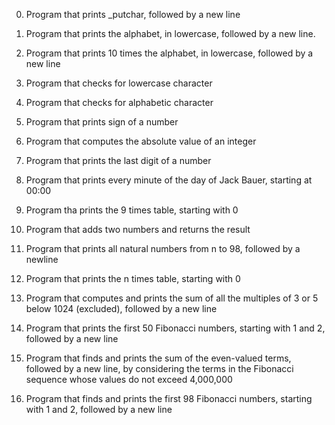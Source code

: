 0.	Program that prints _putchar, followed by a new line

1.	Program that prints the alphabet, in lowercase, followed by a new line.

2.	Program that prints 10 times the alphabet, in lowercase, followed by a new line

3.	Program that checks for lowercase character

4.	Program that checks for alphabetic character

5.	Program that prints sign of a number

6.	Program that computes the absolute value of an integer

7.	Program that prints the last digit of a number

8.	Program that prints every minute of the day of Jack Bauer, starting at 00:00

9.	Program tha prints the 9 times table, starting with 0

10.	Program that adds two numbers and returns the result

11.	Program that prints all natural numbers from n to 98, followed by a newline

100.	Program that prints the n times table, starting with 0

101.	Program that computes and prints the sum of all the multiples of 3 or 5 below 1024 (excluded), followed by a new line

102.	Program that prints the first 50 Fibonacci numbers, starting with 1 and 2, followed by a new line

103.	Program that finds and prints the sum of the even-valued terms, followed by a new line, by considering the terms in the Fibonacci sequence whose values do not exceed 4,000,000

104.	Program that finds and prints the first 98 Fibonacci numbers, starting with 1 and 2, followed by a new line
